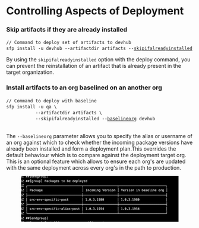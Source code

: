 # Controlling Aspects of Deployment

### Skip artifacts if they are already installed

<pre><code>// Command to deploy set of artifacts to devhub
sfp install -u devhub --artifactdir artifacts --<a data-footnote-ref href="#user-content-fn-1">skipifalreadyinstalled</a>          
</code></pre>

By using the `skipifalreadyinstalled` option with the deploy command, you can prevent the reinstallation of an artifact that is already present in the target organization.

### **Install artifacts to an org baselined on an another org**



<pre><code>// Command to deploy with baseline
sfp install -u qa \
           --artifactdir artifacts \
           --skipifalreadyinstalled --<a data-footnote-ref href="#user-content-fn-2">baselineorg</a> devhub
</code></pre>

\
The `--baselineorg` parameter allows you to specify the alias or username of an org against which to check whether the incoming package versions have already been installed and form a deployment plan.This overrides the default behaviour which is to compare against the deployment target org. This is an optional feature which allows to ensure each org's are updated with the same deployment across every org's in the path to production.

<figure><img src="../.gitbook/assets/baseline.png" alt=""><figcaption></figcaption></figure>

###

[^1]: Add this flag to skip the installation of an artifact if its already installed

[^2]: Add baseline org parameter to use the behaviour of the devhub

